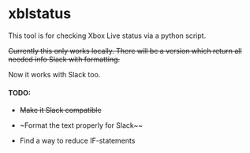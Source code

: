 # xblstatus

This tool is for checking Xbox Live status via a python script.

~~Currently this only works locally. There will be a version which return all needed info Slack with formatting.~~

Now it works with Slack too. 

#### TODO:
* ~~Make it Slack compatible~~

* ~Format the text properly for Slack~~

* Find a way to reduce IF-statements 